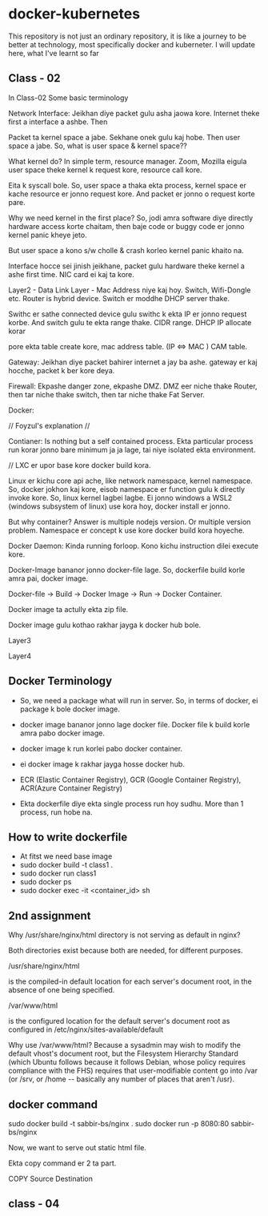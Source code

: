 # docker-kubernetes

This repository is not just an ordinary repository, it is like a journey to be better at technology, most specifically docker and kuberneter.
I will update here, what I've learnt so far

## Class - 02

In Class-02 Some basic terminology

Network Interface: Jeikhan diye packet gulu asha jaowa kore. Internet theke first a interface a ashbe. Then

Packet ta kernel space a jabe. Sekhane onek gulu kaj hobe. Then user space a jabe. So, what is user space & kernel space??

What kernel do? In simple term, resource manager. Zoom, Mozilla eigula user space theke kernel k request kore, resource call kore.

Eita k syscall bole. So, user space a thaka ekta process, kernel space er kache resource er jonno request kore. And packet er jonno o request korte pare.

Why we need kernel in the first place? So, jodi amra software diye directly hardware access korte chaitam, then baje code or buggy code er jonno kernel panic kheye jeto.

But user space a kono s/w cholle & crash korleo kernel panic khaito na.

Interface hocce sei jinish jeikhane, packet gulu hardware theke kernel a ashe first time. NIC card ei kaj ta kore.

Layer2 - Data Link Layer - Mac Address niye kaj hoy. Switch, Wifi-Dongle etc. Router is hybrid device. Switch er moddhe DHCP server thake.

Swithc er sathe connected device gulu swithc k ekta IP er jonno request korbe. And switch gulu te ekta range thake. CIDR range. DHCP IP allocate korar

pore ekta table create kore, mac address table. (IP <=> MAC ) CAM table.

Gateway: Jeikhan diye packet bahirer internet a jay ba ashe. gateway er kaj hocche, packet k ber kore deya.

Firewall: Ekpashe danger zone, ekpashe DMZ. DMZ eer niche thake Router, then tar niche thake switch, then tar niche thake Fat Server.

Docker:

// Foyzul's explanation //

Contianer: Is nothing but a self contained process. Ekta particular process run korar jonno bare minimum ja ja lage, tai niye isolated ekta environment.

// LXC er upor base kore docker build kora.

Linux er kichu core api ache, like network namespace, kernel namespace. So, docker jokhon kaj kore, eisob namespace er function gulu k directly invoke
kore. So, linux kernel lagbei lagbe. Ei jonno windows a WSL2 (windows subsystem of linux) use kora hoy, docker install er jonno.

But why container? Answer is multiple nodejs version. Or multiple version problem. Namespace er concept k use kore docker build kora hoyeche.

Docker Daemon: Kinda running forloop. Kono kichu instruction dilei execute kore.

Docker-Image bananor jonno docker-file lage.
So, dockerfile build korle amra pai, docker image.

Docker-file -> Build -> Docker Image -> Run -> Docker Container.

Docker image ta actully ekta zip file.

Docker image gulu kothao rakhar jayga k docker hub bole.

Layer3

Layer4

## Docker Terminology

- So, we need a package what will run in server. So, in terms of docker, ei package k bole docker image.

- docker image bananor jonno lage docker file. Docker file k build korle amra pabo docker image.

- docker image k run korlei pabo docker container.

- ei docker image k rakhar jayga hosse docker hub.

- ECR (Elastic Container Registry), GCR (Google Container Registry), ACR(Azure Container Registry)

- Ekta dockerfile diye ekta single process run hoy sudhu. More than 1 process, run hobe na.

## How to write dockerfile

- At fitst we need base image
- sudo docker build -t class1 .
- sudo docker run class1
- sudo docker ps
- sudo docker exec -it <container_id> sh

## 2nd assignment

Why /usr/share/nginx/html directory is not serving as default in nginx?

Both directories exist because both are needed, for different purposes.

/usr/share/nginx/html

is the compiled-in default location for each server's document root, in the absence of one being specified.

/var/www/html

is the configured location for the default server's document root as configured in /etc/nginx/sites-available/default

Why use /var/www/html? Because a sysadmin may wish to modify the default vhost's document root, but the Filesystem Hierarchy Standard (which Ubuntu follows because it follows Debian, whose policy requires compliance with the FHS) requires that user-modifiable content go into /var (or /srv, or /home -- basically any number of places that aren't /usr).

## docker command

sudo docker build -t sabbir-bs/nginx .
sudo docker run -p 8080:80 sabbir-bs/nginx

Now, we want to serve out static html file.

Ekta copy command er 2 ta part.

COPY Source Destination

## class - 04
